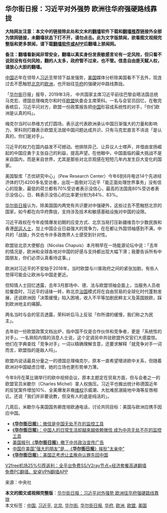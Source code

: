  <h2>华尔街日报：习近平对外强势 欧洲往华府强硬路线靠拢</h2> <p class="notice"><b>大陆网友注意：本文中的链接除此处和文末的<a href="https://github.com/bannedbook/fanqiang" >翻墙</a>软件下载和<a href="https://github.com/killgcd/justmysocks/blob/master/README.md">翻墙推荐</a>链接外全部为禁网链接，未翻墙状态下打不开，请勿点击。此为文字版禁闻，欲看图文视频完整版和更多禁闻，请下载<a href="https://github.com/bannedbook/fanqiang">翻墙软件或APP</a>后翻墙上禁闻网。</p><p>备注：翻墙看新闻非常安全，翻墙以真实身份发表敏感言论有一定风险，但只看不说则没有任何风险，翻的人太多，政府管不过来，也不管。信息自由是天赋人权，请放心大胆的翻墙。</b></p>  <div class="entry"> <p><span class='wp_keywordlink_affiliate'><a href="https://www.bannedbook.org/" title="中国" target="_blank">中国</a></span>近年在领导人<a href="https://www.bannedbook.org/bnews/tag/%e4%b9%a0%e8%bf%91%e5%b9%b3/" class="st_tag internal_tag" rel="tag" title="标签 习近平 下的日志">习近平</a>带领下益发强势，<a href="https://www.bannedbook.org/bnews/tag/%e7%be%8e%e5%9b%bd/" class="st_tag internal_tag" rel="tag" title="标签 美国 下的日志">美国</a>媒体分析除美国看不下去外，现连过去不愿触怒<a href="https://www.bannedbook.org/bnews/tag/%e5%8c%97%e4%ba%ac/" class="st_tag internal_tag" rel="tag" title="标签 北京 下的日志">北京</a>的<a href="https://www.bannedbook.org/bnews/tag/%e6%ac%a7%e6%b4%b2/" class="st_tag internal_tag" rel="tag" title="标签 欧洲 下的日志">欧洲</a>，也开始往<a href="https://www.bannedbook.org/bnews/tag/%e5%8d%8e%e5%ba%9c/" class="st_tag internal_tag" rel="tag" title="标签 华府 下的日志">华府</a>的强硬对中路线靠拢。</p> <p>「<a href="https://www.bannedbook.org/bnews/tag/%e5%8d%8e%e5%b0%94%e8%a1%97/" class="st_tag internal_tag" rel="tag" title="标签 华尔街 下的日志">华尔街</a>日报」报导，2019年3月， 中共国家主席习近平前往巴黎会晤法国总统马克宏、德国总理梅克尔和时任<a href="https://www.bannedbook.org/bnews/tag/%e6%ac%a7%e7%9b%9f/" class="st_tag internal_tag" rel="tag" title="标签 欧盟 下的日志">欧盟</a>执委会主席荣科。一名与会官员回忆，在敬完香槟后，习近平问对方，欧盟一份政策报告把<a href="https://www.bannedbook.org/bnews/tag/%E4%B8%AD%E5%9B%BD/" class="st_tag internal_tag" rel="tag" title="标签 中国 下的日志">中国</a>形容成系统性的对手，「你们欧洲是认真的吗」。</p> <p>梅克尔当时以恭维方式打圆场，表示这代表欧洲承认中国日渐强大的力量和影响力，荣科则打趣表示欧盟无法就中国问题达成共识，只有马克宏直言不讳说「是认真的，你们是对手」。</p> <p>习近平的权力在国内益发不可撼动。他排除异己、让异议人士噤声，并借由宣扬崛起的中国应勇于主张自己的利益，提高声望。在他眼中，中国面临的最大挑战不是来自国内，而是来自世界，尤其是那些对北京观感在短短几年内发生巨大变化的国家。</p>  <p>美国智库「丕优研究中心」（Pew Research Center）今年6到8月电访14个先进经济体的1万4200多名受访者，出现一面倒对习近平「能正面处理世界事务」没有信心的现象，最低的荷兰都有70%受访者表示没信心，最高的法国竟80%受访者表示没信心，日、韩表示没信心的比率更分别为84%、83%。</p> <p><a href="https://www.bannedbook.org/bnews/tag/%e5%8d%8e%e5%b0%94%e8%a1%97%e6%97%a5%e6%8a%a5/" class="st_tag internal_tag" rel="tag" title="标签 华尔街日报 下的日志">华尔街日报</a>认为，除美国国内两党有共识要对中强硬外，这些过去不愿触怒北京的国家，如今都在向华府靠拢，支持涉及技术和敏感基础设施对中国的设限。</p> <p>习近平政权在今年疫情爆发初期的应变方式、北京当局打压新疆维吾尔少数民族和香港<span class='wp_keywordlink'><a href="https://www.bannedbook.org/forum9/" title="民运人士看法轮功" target="_blank">民运人士</a></span>，加上中国企业日益强大的竞争力，在在都让外国领袖感到不满，中共的「战狼」外交也令许多政商界人士感受到针对性。</p> <p>欧盟驻北京大使郁白（Nicolas Chapuis）本月稍早在一场能源论坛中说：「去年的情况是，欧洲和全球各地对中国的好感与支持都出现大幅下滑；我要告诉所有中国朋友，你们必须认真看待这事。」</p>  <p>欧洲对习近平的不安始于2018年，当时欧盟与川普政府之间的紧张加剧，有些人觉得可能会让欧洲与中国走更近。</p> <p>但知情人士回忆透露，去年3月那场中、德、法与欧盟领袖会面上，当服务人员收拾餐盘时，习近平的话锋一转，称北京<span class='wp_keywordlink'><a href="https://www.bannedbook.org/forum24/topic8925.html" title="《治国大道》" target="_blank">治国</a></span>模式将在自由贸易的全球化时代蓬勃发展，还说欧洲因「决策缓慢」陷入困境，收入不平等加剧民粹主义及英国脱欧，踩到欧洲地主的痛脚。</p> <p>两名当时与会的官员透露，荣科听后马上反驳「你所谓的缓慢，我们称之为民主」。</p> <p>去年初一份欧盟政策文档出炉，指中国不仅是合作伙伴和竞争者，更是「系统性的对手」。一名熟知内情的消息人士说，这个定调另中共驻欧盟外交官们大感震惊。他们在字典查找「竞争对手」一词以精确理解含意，还要求解释「就竞争对手一词而言，欧盟指的是敌人吗」。</p>  <p>欧盟内说话最具分量之一的德国总理梅克尔，原本一直希望增进欧中关系，但随着欧洲对中国疑虑日增，她的立场也更形势单力薄。</p> <p>今年9月在莱比锡举行的欧中视频会议，原本主题定在贸易方面，但与会者之一的欧盟官员米歇尔（Charles Michel）拿人权施压。习近平也搬出统计称德国近年的反犹案件增加10%、全美爆发非裔<span class='wp_keywordlink_affiliate'><a href="https://www.bannedbook.org/bnews/weiquan/" title="维权" target="_blank">维权</a></span>示威潮、大批难民溺毙地中海等反唇相讥，还说「我们并非要说教，但没有人的底是纯洁的」。</p> <p>几周后，米歇尔与美国国务卿庞培欧通电话，讨论共同目标：美国与欧洲应携手因应中国。</p> <ul class='op-related-articles' title='相关阅读'> <li><a href='https://www.bannedbook.org/bnews/taiwannews/20201225/1454620.html' target='_blank'>《<b>华尔街日报</b>》：微信是中国无处不在的监控工具</a></li> <li><a href='https://www.bannedbook.org/bnews/bannedvideo/20201224/1453955.html' target='_blank'>《<b>华尔街日报</b>》：中国人的日常生活却越来越依赖微信 成为中共无处不在的监控工具</a></li> <li><a href='https://www.bannedbook.org/bnews/renquan/xizang/20201215/1448273.html' target='_blank'>美国报刊《<b>华尔街日报</b>》撤下中共政治宣传广告</a></li> <li><a href='https://www.bannedbook.org/bnews/taiwannews/20201205/1442405.html' target='_blank'>中国在美国&quot;强大的朋友&quot;是...《<b>华尔街日报</b>》挨批&quot;太亲中&quot;</a></li> <li><a href='https://www.bannedbook.org/bnews/baitai/20201204/1442165.html' target='_blank'>《<b>华尔街日报</b>》：美国正考虑让孟晚舟认罪先回中国</a></li> </ul> <p class="texttj"> <a href="https://www.bannedbook.org/forum23/topic22702.html" target="_blank">V2free机场25%引荐返利：全平台免费SS/V2ray节点+经济套餐高速翻墙</a><br/> <a href="https://github.com/bannedbook/fanqiang/wiki/%E7%A6%81%E9%97%BB%E7%BD%91%E5%AE%89%E5%8D%93%E7%BF%BB%E5%A2%99%E6%96%B0%E9%97%BBAPP" target="_blank">免费PC翻墙、安卓VPN翻墙APP</a></p><p> 来源：中央社 </p> <a name='sharetosocial'></a>       <div><b>本文的图文或视频完整版</b>：<a href='https://www.bannedbook.org/bnews/cbnews/20201230/1457746.html'>华尔街日报：习近平对外强势 欧洲往华府强硬路线靠拢</a></div>  </div><!--END ENTRY--> <div class="postfooter"> <div>本文标签：<a href="https://www.bannedbook.org/bnews/tag/%E4%B8%AD%E5%9B%BD/" rel="tag">中国</a>, <a href="https://www.bannedbook.org/bnews/tag/%e4%b9%a0%e8%bf%91%e5%b9%b3/" rel="tag">习近平</a>, <a href="https://www.bannedbook.org/bnews/tag/%e5%8c%97%e4%ba%ac/" rel="tag">北京</a>, <a href="https://www.bannedbook.org/bnews/tag/%e5%8d%8e%e5%b0%94%e8%a1%97/" rel="tag">华尔街</a>, <a href="https://www.bannedbook.org/bnews/tag/%e5%8d%8e%e5%b0%94%e8%a1%97%e6%97%a5%e6%8a%a5/" rel="tag">华尔街日报</a>, <a href="https://www.bannedbook.org/bnews/tag/%e5%8d%8e%e5%ba%9c/" rel="tag">华府</a>, <a href="https://www.bannedbook.org/bnews/tag/%e6%ac%a7%e6%b4%b2/" rel="tag">欧洲</a>, <a href="https://www.bannedbook.org/bnews/tag/%e6%ac%a7%e7%9b%9f/" rel="tag">欧盟</a>, <a href="https://www.bannedbook.org/bnews/tag/%e7%be%8e%e5%9b%bd/" rel="tag">美国</a></div>  </div><!--END POSTFOOTER--> 